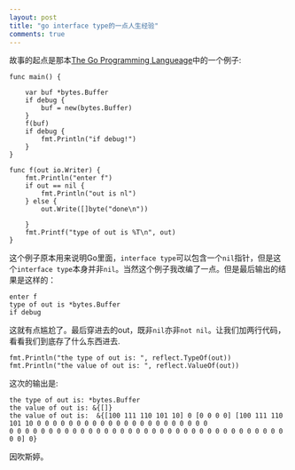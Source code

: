 ```yaml
---
layout: post
title: "go interface type的一点人生经验"
comments: true
---
```


故事的起点是那本[The Go Programming Langueage](https://book.douban.com/subject/26337545/)中的一个例子:

```
func main() {

    var buf *bytes.Buffer
	if debug {
		buf = new(bytes.Buffer)
	}
	f(buf)
	if debug {
		fmt.Println("if debug!")
	}
}

func f(out io.Writer) {
	fmt.Println("enter f")
	if out == nil {
		fmt.Println("out is nl")
	} else {
		out.Write([]byte("done\n"))

	}
	fmt.Printf("type of out is %T\n", out)
}

```

这个例子原本用来说明Go里面，`interface type`可以包含一个`nil`指针，但是这个`interface type`本身并非`nil`。当然这个例子我改编了一点。但是最后输出的结果是这样的：

```
enter f
type of out is *bytes.Buffer
if debug
```

这就有点尴尬了。最后穿进去的out，既非`nil`亦非`not nil`。让我们加两行代码，看看我们到底存了什么东西进去.

```
fmt.Println("the type of out is: ", reflect.TypeOf(out))
fmt.Println("the value of out is: ", reflect.ValueOf(out))
```

这次的输出是:
```
the type of out is: *bytes.Buffer
the value of out is: &{[]}
the value of out is:  &{[100 111 110 101 10] 0 [0 0 0 0] [100 111 110 101 10 0 0 0 0 0 0 0 0 0 0 0 0 0 0 0 0 0 0 0 0 0 0
0 0 0 0 0 0 0 0 0 0 0 0 0 0 0 0 0 0 0 0 0 0 0 0 0 0 0 0 0 0 0 0 0 0 0 0 0] 0}
```

因吹斯婷。
